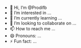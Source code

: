 - 👋 Hi, I’m @Prodifb
- 👀 I’m interested in ...
- 🌱 I’m currently learning ...
- 💞️ I’m looking to collaborate on ...
- 📫 How to reach me ...
- 😄 Pronouns: ...
- ⚡ Fun fact: ...

<!---
Prodifb/Prodifb is a ✨ special ✨ repository because its `README.md` (this file) appears on your GitHub profile.
You can click the Preview link to take a look at your changes.
--->
